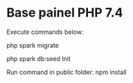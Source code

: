 # Base painel PHP 7.4

Execute commands below:

php spark migrate

php spark db:seed Init

Run command in public folder:
npm install
